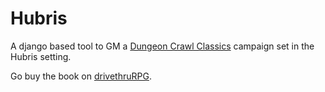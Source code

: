# Hubris 

A django based tool to GM a [Dungeon Crawl Classics](https://goodman-games.com/dungeon-crawl-classics-rpg/) campaign set in the Hubris setting.

Go buy the book on [drivethruRPG](https://www.drivethrurpg.com/product/198726/Hubris-A-World-of-Visceral-Adventure).
